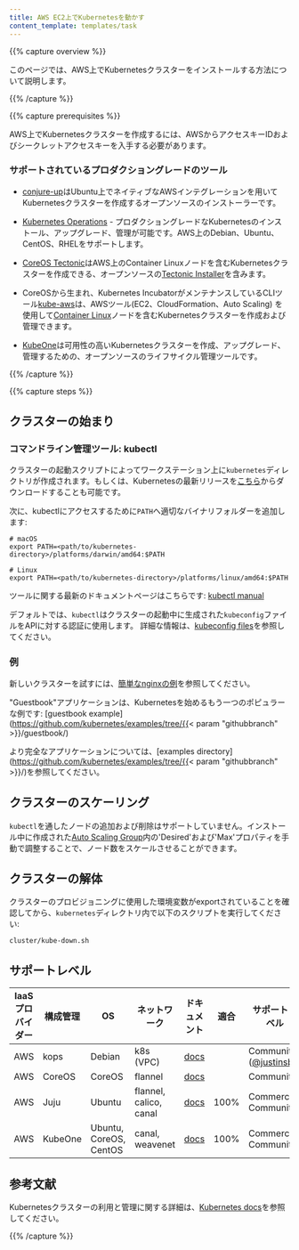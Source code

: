 ```yaml
---
title: AWS EC2上でKubernetesを動かす
content_template: templates/task
---
```


{{% capture overview %}}

このページでは、AWS上でKubernetesクラスターをインストールする方法について説明します。

{{% /capture %}}

{{% capture prerequisites %}}

AWS上でKubernetesクラスターを作成するには、AWSからアクセスキーIDおよびシークレットアクセスキーを入手する必要があります。

### サポートされているプロダクショングレードのツール

* [conjure-up](/docs/getting-started-guides/ubuntu/)はUbuntu上でネイティブなAWSインテグレーションを用いてKubernetesクラスターを作成するオープンソースのインストーラーです。

* [Kubernetes Operations](https://github.com/kubernetes/kops) - プロダクショングレードなKubernetesのインストール、アップグレード、管理が可能です。AWS上のDebian、Ubuntu、CentOS、RHELをサポートします。

* [CoreOS Tectonic](https://coreos.com/tectonic/)はAWS上のContainer Linuxノードを含むKubernetesクラスターを作成できる、オープンソースの[Tectonic Installer](https://github.com/coreos/tectonic-installer)を含みます。

* CoreOSから生まれ、Kubernetes IncubatorがメンテナンスしているCLIツール[kube-aws](https://github.com/kubernetes-incubator/kube-aws)は、AWSツール(EC2、CloudFormation、Auto Scaling) を使用して[Container Linux](https://coreos.com/why/)ノードを含むKubernetesクラスターを作成および管理できます。

* [KubeOne](https://github.com/kubermatic/kubeone)は可用性の高いKubernetesクラスターを作成、アップグレード、管理するための、オープンソースのライフサイクル管理ツールです。

{{% /capture %}}

{{% capture steps %}}

## クラスターの始まり

### コマンドライン管理ツール: kubectl

クラスターの起動スクリプトによってワークステーション上に`kubernetes`ディレクトリが作成されます。もしくは、Kubernetesの最新リリースを[こちら](https://github.com/kubernetes/kubernetes/releases)からダウンロードすることも可能です。

次に、kubectlにアクセスするために`PATH`へ適切なバイナリフォルダーを追加します:

```shell
# macOS
export PATH=<path/to/kubernetes-directory>/platforms/darwin/amd64:$PATH

# Linux
export PATH=<path/to/kubernetes-directory>/platforms/linux/amd64:$PATH
```

ツールに関する最新のドキュメントページはこちらです: [kubectl manual](/docs/user-guide/kubectl/)

デフォルトでは、`kubectl`はクラスターの起動中に生成された`kubeconfig`ファイルをAPIに対する認証に使用します。
詳細な情報は、[kubeconfig files](/docs/tasks/access-application-cluster/configure-access-multiple-clusters/)を参照してください。

### 例

新しいクラスターを試すには、[簡単なnginxの例](/docs/tasks/run-application/run-stateless-application-deployment/)を参照してください。

"Guestbook"アプリケーションは、Kubernetesを始めるもう一つのポピュラーな例です: [guestbook example](https://github.com/kubernetes/examples/tree/{{< param "githubbranch" >}}/guestbook/)

より完全なアプリケーションについては、[examples directory](https://github.com/kubernetes/examples/tree/{{< param "githubbranch" >}}/)を参照してください。

## クラスターのスケーリング

`kubectl`を通したノードの追加および削除はサポートしていません。インストール中に作成された[Auto Scaling Group](http://docs.aws.amazon.com/autoscaling/latest/userguide/as-manual-scaling.html)内の'Desired'および'Max'プロパティを手動で調整することで、ノード数をスケールさせることができます。

## クラスターの解体

クラスターのプロビジョニングに使用した環境変数がexportされていることを確認してから、`kubernetes`ディレクトリ内で以下のスクリプトを実行してください:

```shell
cluster/kube-down.sh
```

## サポートレベル


IaaS プロバイダー    | 構成管理     | OS            | ネットワーク  | ドキュメント                                  | 適合     | サポートレベル
-------------------- | ------------ | ------------- | ------------  | --------------------------------------------- | ---------| ----------------------------
AWS                  | kops         | Debian        | k8s (VPC)     | [docs](https://github.com/kubernetes/kops)    |          | Community ([@justinsb](https://github.com/justinsb))
AWS                  | CoreOS       | CoreOS        | flannel       | [docs](/docs/getting-started-guides/aws)      |          | Community
AWS                  | Juju         | Ubuntu        | flannel, calico, canal     | [docs](/docs/getting-started-guides/ubuntu)      | 100%     | Commercial, Community
AWS                  | KubeOne         | Ubuntu, CoreOS, CentOS   | canal, weavenet     | [docs](https://github.com/kubermatic/kubeone)      | 100%    | Commercial, Community

## 参考文献

Kubernetesクラスターの利用と管理に関する詳細は、[Kubernetes docs](/docs/)を参照してください。

{{% /capture %}}
